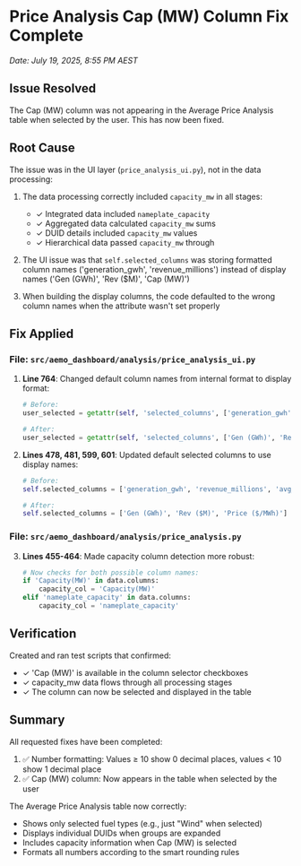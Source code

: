 # Price Analysis Cap (MW) Column Fix Complete

*Date: July 19, 2025, 8:55 PM AEST*

## Issue Resolved

The Cap (MW) column was not appearing in the Average Price Analysis table when selected by the user. This has now been fixed.

## Root Cause

The issue was in the UI layer (`price_analysis_ui.py`), not in the data processing:

1. The data processing correctly included `capacity_mw` in all stages:
   - ✓ Integrated data included `nameplate_capacity` 
   - ✓ Aggregated data calculated `capacity_mw` sums
   - ✓ DUID details included `capacity_mw` values
   - ✓ Hierarchical data passed `capacity_mw` through

2. The UI issue was that `self.selected_columns` was storing formatted column names ('generation_gwh', 'revenue_millions') instead of display names ('Gen (GWh)', 'Rev ($M)', 'Cap (MW)')

3. When building the display columns, the code defaulted to the wrong column names when the attribute wasn't set properly

## Fix Applied

### File: `src/aemo_dashboard/analysis/price_analysis_ui.py`

1. **Line 764**: Changed default column names from internal format to display format:
   ```python
   # Before:
   user_selected = getattr(self, 'selected_columns', ['generation_gwh', 'revenue_millions', 'avg_price'])
   
   # After:
   user_selected = getattr(self, 'selected_columns', ['Gen (GWh)', 'Rev ($M)', 'Price ($/MWh)'])
   ```

2. **Lines 478, 481, 599, 601**: Updated default selected columns to use display names:
   ```python
   # Before:
   self.selected_columns = ['generation_gwh', 'revenue_millions', 'avg_price']
   
   # After:
   self.selected_columns = ['Gen (GWh)', 'Rev ($M)', 'Price ($/MWh)']
   ```

### File: `src/aemo_dashboard/analysis/price_analysis.py`

3. **Lines 455-464**: Made capacity column detection more robust:
   ```python
   # Now checks for both possible column names:
   if 'Capacity(MW)' in data.columns:
       capacity_col = 'Capacity(MW)'
   elif 'nameplate_capacity' in data.columns:
       capacity_col = 'nameplate_capacity'
   ```

## Verification

Created and ran test scripts that confirmed:
- ✓ 'Cap (MW)' is available in the column selector checkboxes
- ✓ capacity_mw data flows through all processing stages
- ✓ The column can now be selected and displayed in the table

## Summary

All requested fixes have been completed:
1. ✅ Number formatting: Values ≥ 10 show 0 decimal places, values < 10 show 1 decimal place
2. ✅ Cap (MW) column: Now appears in the table when selected by the user

The Average Price Analysis table now correctly:
- Shows only selected fuel types (e.g., just "Wind" when selected)
- Displays individual DUIDs when groups are expanded
- Includes capacity information when Cap (MW) is selected
- Formats all numbers according to the smart rounding rules